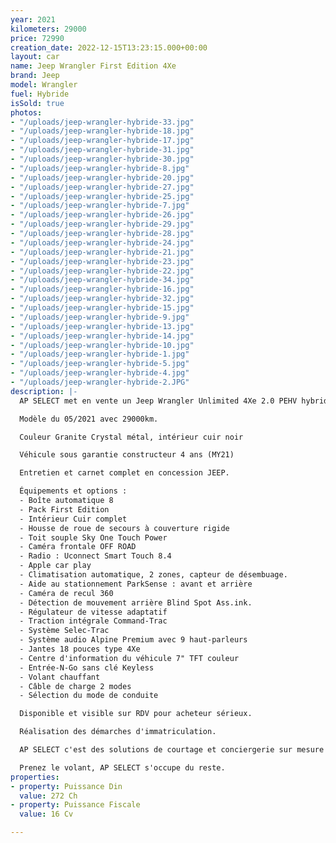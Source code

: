 ```yaml
---
year: 2021
kilometers: 29000
price: 72990
creation_date: 2022-12-15T13:23:15.000+00:00
layout: car
name: Jeep Wrangler First Edition 4Xe
brand: Jeep
model: Wrangler
fuel: Hybride
isSold: true
photos:
- "/uploads/jeep-wrangler-hybride-33.jpg"
- "/uploads/jeep-wrangler-hybride-18.jpg"
- "/uploads/jeep-wrangler-hybride-17.jpg"
- "/uploads/jeep-wrangler-hybride-31.jpg"
- "/uploads/jeep-wrangler-hybride-30.jpg"
- "/uploads/jeep-wrangler-hybride-8.jpg"
- "/uploads/jeep-wrangler-hybride-20.jpg"
- "/uploads/jeep-wrangler-hybride-27.jpg"
- "/uploads/jeep-wrangler-hybride-25.jpg"
- "/uploads/jeep-wrangler-hybride-7.jpg"
- "/uploads/jeep-wrangler-hybride-26.jpg"
- "/uploads/jeep-wrangler-hybride-29.jpg"
- "/uploads/jeep-wrangler-hybride-28.jpg"
- "/uploads/jeep-wrangler-hybride-24.jpg"
- "/uploads/jeep-wrangler-hybride-21.jpg"
- "/uploads/jeep-wrangler-hybride-23.jpg"
- "/uploads/jeep-wrangler-hybride-22.jpg"
- "/uploads/jeep-wrangler-hybride-34.jpg"
- "/uploads/jeep-wrangler-hybride-16.jpg"
- "/uploads/jeep-wrangler-hybride-32.jpg"
- "/uploads/jeep-wrangler-hybride-15.jpg"
- "/uploads/jeep-wrangler-hybride-9.jpg"
- "/uploads/jeep-wrangler-hybride-13.jpg"
- "/uploads/jeep-wrangler-hybride-14.jpg"
- "/uploads/jeep-wrangler-hybride-10.jpg"
- "/uploads/jeep-wrangler-hybride-1.jpg"
- "/uploads/jeep-wrangler-hybride-5.jpg"
- "/uploads/jeep-wrangler-hybride-4.jpg"
- "/uploads/jeep-wrangler-hybride-2.JPG"
description: |-
  AP SELECT met en vente un Jeep Wrangler Unlimited 4Xe 2.0 PEHV hybride 380ch série spéciale First Édition full options

  Modèle du 05/2021 avec 29000km.

  Couleur Granite Crystal métal, intérieur cuir noir

  Véhicule sous garantie constructeur 4 ans (MY21)

  Entretien et carnet complet en concession JEEP.

  Équipements et options :
  - Boîte automatique 8
  - Pack First Edition
  - Intérieur Cuir complet
  - Housse de roue de secours à couverture rigide
  - Toit souple Sky One Touch Power
  - Caméra frontale OFF ROAD
  - Radio : Uconnect Smart Touch 8.4
  - Apple car play
  - Climatisation automatique, 2 zones, capteur de désembuage.
  - Aide au stationnement ParkSense : avant et arrière
  - Caméra de recul 360
  - Détection de mouvement arrière Blind Spot Ass.ink.
  - Régulateur de vitesse adaptatif
  - Traction intégrale Command-Trac
  - Système Selec-Trac
  - Système audio Alpine Premium avec 9 haut-parleurs
  - Jantes 18 pouces type 4Xe
  - Centre d'information du véhicule 7" TFT couleur
  - Entrée-N-Go sans clé Keyless
  - Volant chauffant
  - Câble de charge 2 modes
  - Sélection du mode de conduite

  Disponible et visible sur RDV pour acheteur sérieux.

  Réalisation des démarches d'immatriculation.

  AP SELECT c'est des solutions de courtage et conciergerie sur mesure pour profiter librement de sa passion et de son patrimoine.

  Prenez le volant, AP SELECT s'occupe du reste.
properties:
- property: Puissance Din
  value: 272 Ch
- property: Puissance Fiscale
  value: 16 Cv

---
```

